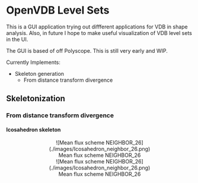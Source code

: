 # OpenVDB Level Sets
This is a GUI application trying out diffferent applications for VDB in shape analysis.
Also, in future I hope to make useful visualization of VDB level sets in the UI.

The GUI is based of off Polyscope. This is still very early and WIP.

Currently Implements:
 - Skeleton generation
    - From distance transform divergence

## Skeletonization
### From distance transform divergence
#### Icosahedron skeleton
<div style="text-align: center;">
    ![Mean flux scheme NEIGHBOR_26](./images/Icosahedron_neighbor_26.png)
</div>
<div style="text-align: center;">
    Mean flux scheme NEIGHBOR_26
</div>

<div style="text-align: center;">
    ![Mean flux scheme NEIGHBOR_26](./images/Icosahedron_neighbor_26.png)
</div>
<div style="text-align: center;">
    Mean flux scheme NEIGHBOR_26
</div>